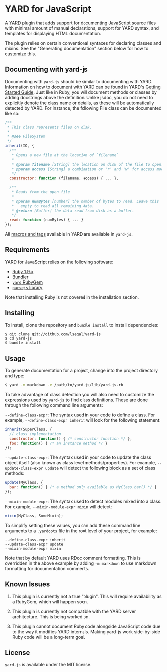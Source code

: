 # YARD for JavaScript

A [YARD](http://yardoc.org) plugin that adds support for documenting
JavaScript source files with minimal amount of manual declarations, support
for YARD syntax, and templates for displaying HTML documentation.

The plugin relies on certain conventional syntaxes for declaring classes and
mixins. See the "Generating documentation" section below for how to customize
this.

## Documenting with yard-js

Documenting with `yard-js` should be similar to documenting with YARD.
Information on how to document with YARD can be found in YARD's
[Getting Started Guide](http://rubydoc.org/docs/yard/file/docs/GettingStarted.md).
Just like in Ruby, you will document methods or classes by adding docstrings
above the definition. Unlike jsdoc, you do not need to explicitly denote the
class name or details, as these will be automatically detected by YARD. For
instance, the following File class can be documented like so:

```js
/**
 * This class represents files on disk.
 *
 * @see FileSystem
 */
inherit(IO, {
  /**
   * Opens a new file at the location of `filename`
   *
   * @param filename [String] the location on disk of the file to open.
   * @param access [String] a combination or 'r' and 'w' for access modes.
   */
  constructor: function (filename, access) { ... },

  /**
   * Reads from the open file
   *
   * @param numBytes [number] the number of bytes to read. Leave this
   *   empty to read all remaining data.
   * @return [Buffer] the data read from disk as a buffer.
   */
  read: function (numBytes) { ... }
});
```

All [macros and tags](http://rubydoc.org/docs/yard/file/docs/Tags.md) available
in YARD are available in `yard-js`.

## Requirements

YARD for JavaScript relies on the following software:

* [Ruby 1.9.x](http://ruby-lang.org)
* [Bundler](http://gembundler.com)
* [`yard` RubyGem](http://rubygems.org/gems/yard)
* [`parsejs` library](http://rubygems.org/gems/parsejs)

Note that installing Ruby is not covered in the installation section.

## Installing

To install, clone the repository and `bundle install` to install dependencies:

```sh
$ git clone git://github.com/lsegal/yard-js
$ cd yard-js
$ bundle install
```

## Usage

To generate documentation for a project, change into the project directory
and type:

```sh
$ yard -m markdown -e /path/to/yard-js/lib/yard-js.rb
```

To take advantage of class detection you will also need to customize the
expressions used by `yard-js` to find class definitions. These are done through
the following command line arguments:

`--define-class-expr`: The syntax used in your code to define a class. For
example, `--define-class-expr inherit` will look for the following statement:

```js
inherit(SuperClass, {
  // class implementation
  constructor: function() { /* constructor function */ },
  foo: function() { /* an instance method */ }
});
```

`--update-class-expr`: The syntax used in your code to update the class object
itself (also known as class level methods/properties). For example,
`--update-class-expr update` will detect the following block as a set of class
methods:

```js
update(MyClass, {
  bar: function() { /* a method only available as MyClass.bar() */ }
});
```

`--mixin-module-expr`: The syntax used to detect modules mixed into a class.
For example, `--mixin-module-expr mixin` will detect:

```js
mixin(MyClass, SomeMixin);
```

To simplify setting these values, you can add these command line arguments
to a `.yardopts` file in the root level of your project, for example:

    --define-class-expr inherit
    --update-class-expr update
    --mixin-module-expr mixin

Note that by default YARD uses RDoc comment formatting. This is overridden in
the above example by adding `-m markdown` to use markdown formatting for
documentation comments.

## Known Issues

1. This plugin is currently not a true "plugin". This will require availability
   as a RubyGem, which will happen soon.

2. This plugin is currently not compatible with the YARD server architecture.
   This is being worked on.

3. This plugin cannot document Ruby code alongside JavaScript code due to the
   way it modifies YARD internals. Making yard-js work side-by-side Ruby code
   will be a long-term goal.

## License

`yard-js` is available under the MIT license.
